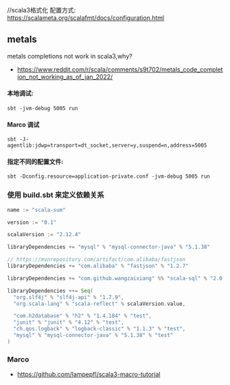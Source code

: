 //scala3格式化 配置方式: https://scalameta.org/scalafmt/docs/configuration.html

## metals

metals completions not work in scala3,why?
- https://www.reddit.com/r/scala/comments/s9t702/metals_code_completion_not_working_as_of_jan_2022/


#### 本地调试:

    sbt -jvm-debug 5005 run

#### Marco 调试
    sbt -J-agentlib:jdwp=transport=dt_socket,server=y,suspend=n,address=5005

#### 指定不同的配置文件:

    sbt -Dconfig.resource=application-private.conf -jvm-debug 5005 run

### 使用 build.sbt 来定义依赖关系

```scala
name := "scala-sum"

version := "0.1"

scalaVersion := "2.12.4"

libraryDependencies += "mysql" % "mysql-connector-java" % "5.1.38"

// https://mvnrepository.com/artifact/com.alibaba/fastjson
libraryDependencies += "com.alibaba" % "fastjson" % "1.2.7"

libraryDependencies += "com.github.wangzaixiang" %% "scala-sql" % "2.0.6"

libraryDependencies ++= Seq(
  "org.slf4j" % "slf4j-api" % "1.7.9",
  "org.scala-lang" % "scala-reflect" % scalaVersion.value,

  "com.h2database" % "h2" % "1.4.184" % "test",
  "junit" % "junit" % "4.12" % "test",
  "ch.qos.logback" % "logback-classic" % "1.1.3" % "test",
  "mysql" % "mysql-connector-java" % "5.1.38" % "test"
)
```

### Marco

- https://github.com/lampepfl/scala3-macro-tutorial
